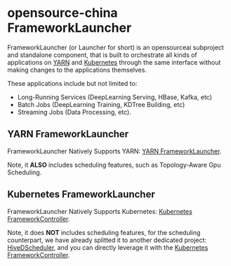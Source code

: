 <!--
  Copyright (c) opensource-china Corporation
  All rights reserved.

  MIT License

  Permission is hereby granted, free of charge, to any person obtaining a copy of this software and associated
  documentation files (the "Software"), to deal in the Software without restriction, including without limitation
  the rights to use, copy, modify, merge, publish, distribute, sublicense, and/or sell copies of the Software, and
  to permit persons to whom the Software is furnished to do so, subject to the following conditions:
  The above copyright notice and this permission notice shall be included in all copies or substantial portions of the Software.

  THE SOFTWARE IS PROVIDED *AS IS*, WITHOUT WARRANTY OF ANY KIND, EXPRESS OR IMPLIED, INCLUDING
  BUT NOT LIMITED TO THE WARRANTIES OF MERCHANTABILITY, FITNESS FOR A PARTICULAR PURPOSE AND
  NONINFRINGEMENT. IN NO EVENT SHALL THE AUTHORS OR COPYRIGHT HOLDERS BE LIABLE FOR ANY CLAIM,
  DAMAGES OR OTHER LIABILITY, WHETHER IN AN ACTION OF CONTRACT, TORT OR OTHERWISE, ARISING FROM,
  OUT OF OR IN CONNECTION WITH THE SOFTWARE OR THE USE OR OTHER DEALINGS IN THE SOFTWARE.
-->

# opensource-china FrameworkLauncher

FrameworkLauncher (or Launcher for short) is an opensourceai subproject and standalone component, that is built to orchestrate all kinds of applications on [YARN](http://hadoop.apache.org/) and [Kubernetes](https://kubernetes.io/) through the same interface without making changes to the applications themselves.

These applications include but not limited to:
* Long-Running Services (DeepLearning Serving, HBase, Kafka, etc)
* Batch Jobs (DeepLearning Training, KDTree Building, etc)
* Streaming Jobs (Data Processing, etc).

## YARN FrameworkLauncher

FrameworkLauncher Natively Supports YARN:
[YARN FrameworkLauncher](yarn/README.md).

Note, it **ALSO** includes scheduling features, such as Topology-Aware Gpu Scheduling.

## Kubernetes FrameworkLauncher

FrameworkLauncher Natively Supports Kubernetes:
[Kubernetes FrameworkController](https://github.com/opensource-china/frameworkcontroller).

Note, it does **NOT** includes scheduling features, for the scheduling counterpart, we have already splitted it to another dedicated project: [HiveDScheduler](https://github.com/opensource-china/hivedscheduler), and you can directly leverage it with the [Kubernetes FrameworkController](https://github.com/opensource-china/frameworkcontroller).
